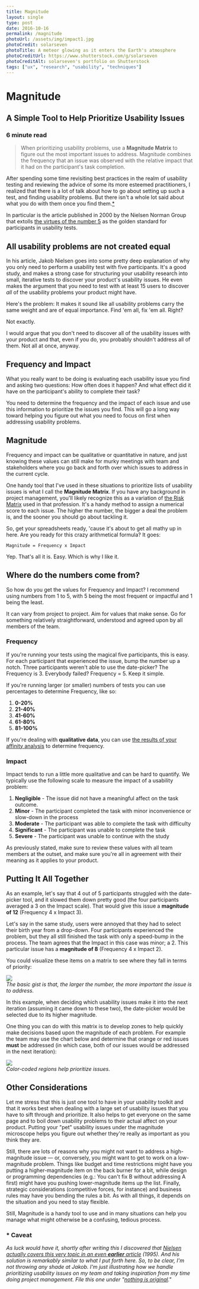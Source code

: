 ```yaml
---
title: Magnitude
layout: single
type: post
date: 2016-10-16
permalink: /magnitude
photoUrl: /assets/img/impact1.jpg
photoCredit: solarseven
photoTitle: A meteor glowing as it enters the Earth's atmosphere
photoCreditUrl: https://www.shutterstock.com/g/solarseven
photoCreditAlt: solarseven's portfolio on Shutterstock 
tags: ["ux", "research", "usability", "techniques"]
---
```


# Magnitude

## A Simple Tool to Help Prioritize Usability Issues

### 6 minute read

> When prioritizing usability problems, use a **Magnitude Matrix** to figure out the most important issues to address. Magnitude combines the frequency that an issue was observed with the relative impact that it had on the participant's task completion.

After spending some time revisiting best practices in the realm of usability testing and reviewing the advice of some its more esteemed practitioners, I realized that there is a lot of talk about how to go about setting up such a test, and finding usability problems. But there isn't a whole lot said about what you do with them once you find them.[\*][1]

In particular is the article published in 2000 by the Nielsen Norman Group that extolls [the virtues of the number 5][2] as the golden standard for participants in usability tests.

## All usability problems are not created equal

In his article, Jakob Nielsen goes into some pretty deep explanation of why you only need to perform a usability test with five participants. It's a good study, and makes a strong case for structuring your usability research into small, iterative tests to discover your product's usability issues. He even makes the argument that you need to test with at least 15 users to discover *all* of the usability problems your product might have.

Here's the problem: It makes it sound like all usability problems carry the same weight and are of equal importance. Find 'em all, fix 'em all. Right?

Not exactly.

I would argue that you don't need to discover all of the usability issues with your product and that, even if you do, you probably shouldn't address all of them. Not all at once, anyway.

## Frequency and Impact

What you really want to be doing is evaluating each usability issue you find and asking two questions: How often does it happen? And what effect did it have on the participant's ability to complete their task? 

You need to determine the frequency and the impact of each issue and use this information to prioritize the issues you find. This will go a long way toward helping you figure out what you need to focus on first when addressing usability problems.

## Magnitude

Frequency and impact can be qualitative or quantitative in nature, and just knowing these values can still make for murky meetings with team and stakeholders where you go back and forth over which issues to address in the current cycle.

One handy tool that I've used in these situations to prioritize lists of usability issues is what I call the **Magnitude Matrix**. If you have any background in project management, you'll likely recognize this as a variation of [the Risk Matrix][3] used in that profession. It's a handy method to assign a numerical score to each issue. The higher the number, the bigger a deal the problem is, and the sooner you should go about tackling it.

So, get your spreadsheets ready, 'cause it's about to get all mathy up in here. Are you ready for this crazy arithmetical formula? It goes:

 `Magnitude = Frequency x Impact`

Yep. That's all it is. Easy. Which is why I like it.

## Where do the numbers come from?

So how do you get the values for Frequency and Impact? I recommend using numbers from 1 to 5, with 5 being the most frequent or impactful and 1 being the least.

It can vary from project to project. Aim for values that make sense. Go for something relatively straightforward, understood and agreed upon by all members of the team.

### Frequency

If you're running your tests using the magical five participants, this is easy. For each participant that experienced the issue, bump the number up a notch. Three participants weren't able to use the date-picker? The Frequency is 3. Everybody failed? Frequency = 5. Keep it simple.

If you're running larger (or smaller) numbers of tests you can use percentages to determine Frequency, like so:

<ol><li class="snug"><strong>0-20%</strong></li>
 <li class="snug"><strong>21-40%</strong></li>
<li class="snug"><strong>41-60%</strong></li>
 <li class="snug"><strong>61-80%</strong></li>
<li class="snug"><strong>81-100%</strong></li></ol>

If you're dealing with **qualitative data**, you can use [the results of your affinity analysis][4] to determine frequency.

### Impact

Impact tends to run a little more qualitative and can be hard to quantify. We typically use the following scale to measure the impact of a usability problem:

1. **Negligible** - The issue did not have a meaningful affect on the task outcome.
2. **Minor** - The participant completed the task with minor inconvenience or slow-down in the process
3. **Moderate** - The participant was able to complete the task with difficulty
4. **Significant** - The participant was unable to complete the task
5. **Severe** - The participant was unable to continue with the study

As previously stated, make sure to review these values with all team members at the outset, and make sure you're all in agreement with their meaning as it applies to your product.

## Putting It All Together

As an example, let's say that 4 out of 5 participants struggled with the date-picker tool, and it slowed them down pretty good (the four participants averaged a 3 on the Impact scale). That would give this issue a **magnitude of 12** (Frequency 4 x Impact 3).

Let's say in the same study, users were annoyed that they had to select their birth year from a drop-down. Four participants experienced the problem, but they all still finished the task with only a speed-bump in the process. The team agrees that the Impact in this case was minor; a 2. This particular issue has a **magnitude of 8** (Frequency 4 x Impact 2).

You could visualize these items on a matrix to see where they fall in terms of priority:

<div class="filler-background-light pad-top"><a href="/assets/img/magnitude1.png"><img src="/assets/img/magnitude1.png" class="floatcenter" /></a></div><em class="img-caption">The basic gist is that, the larger the number, the more important the issue is to address.</em>

In this example, when deciding which usability issues make it into the next iteration (assuming it came down to these two), the date-picker would be selected due to its higher magnitude.

One thing you can do with this matrix is to develop zones to help quickly make decisions based upon the magnitude of each problem. For example the team may use the chart below and determine that orange or red issues **must** be addressed (in which case, both of our issues would be addressed in the next iteration):

<div class="filler-background-light pad-top"><a href="/assets/img/magnitude2.png"><img src="/assets/img/magnitude2.png" class="floatcenter" /></a></div><em class="img-caption">Color-coded regions help prioritize issues.</em>

## Other Considerations

Let me stress that this is just one tool to have in your usability toolkit and that it works best when dealing with a large set of usability issues that you have to sift through and prioritize. It also helps to get everyone on the same page and to boil down usability problems to their actual affect on your product. Putting your "pet" usability issues under the magnitude microscope helps you figure out whether they're really as important as you think they are.

Still, there are lots of reasons why you might not want to address a high-magnitude issue — or, conversely, you might want to get to work on a low-magnitude problem. Things like budget and time restrictions might have you putting a higher-magnitude item on the back burner for a bit, while design or programming dependencies (e.g.: You can't fix B without addressing A first) might have you pushing lower-magnitude items up the list. Finally, strategic considerations (competitive forces, for instance) and business rules may have you bending the rules a bit. As with all things, it depends on the situation and you need to stay flexible.

Still, Magnitude is a handy tool to use and in many situations can help you manage what might otherwise be a confusing, tedious process.


### \* Caveat
*As luck would have it, shortly after writing this I discovered that [Nielsen actually covers this very topic in an even **earlier** article][5] (1995). And his solution is remarkably similar to what I put forth here. So, to be clear, I'm not throwing any shade at Jakob. I'm just illustrating how we handle prioritizing usability issues on my team and taking inspiration from my time doing project management. File this one under "[nothing is original][6]."*

[1]:	#caveat "Actually, there is."
[2]:	https://www.nngroup.com/articles/why-you-only-need-to-test-with-5-users/
[3]:	http://network.projectmanagers.net/profiles/blogs/what-is-a-risk-matrix
[4]:	/qualitative-data "Reporting Qualitative Data"
[5]:	https://www.nngroup.com/articles/how-to-rate-the-severity-of-usability-problems/
[6]:	http://nofilmschool.com/2012/08/kirby-ferguson-creativity-everything-is-a-remix-ted-talk